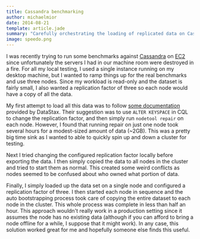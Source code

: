 ```yaml
---
title: Cassandra benchmarking
author: michaelmior
date: 2014-08-21
template: article.jade
summary: "Carefully orchestrating the loading of replicated data on Cassandra can have a significant impact on load times."
image: speedo.png
---
```


I was recently trying to run some benchmarks against [Cassandra](http://cassandra.apache.org/) on [EC2](http://aws.amazon.com/ec2/) since unfortunately the servers I had in our machine room were destroyed in a fire.
For all my local testing, I used a single instance running on my desktop machine, but I wanted to ramp things up for the real benchmarks and use three nodes.
Since my workload is read-only and the dataset is fairly small, I also wanted a replication factor of three so each node would have a copy of all the data.

My first attempt to load all this data was to follow [some documentation](http://www.datastax.com/documentation/cql/3.0/cql/cql_using/update_ks_rf_t.html) provided by DataStax.
Their suggestion was to use `ALTER KEYSPACE` in CQL to change the replication factor, and then simply run `nodetool repair` on each node.
However, I found that running repair on just one node took several hours for a modest-sized amount of data (~2GB).
This was a pretty big time sink as I wanted to able to quickly spin up and down a cluster for testing.

Next I tried changing the configured replication factor locally before exporting the data.
I then simply copied the data to all nodes in the cluster and tried to start them as normal.
This created some weird conflicts as nodes seemed to be confused about who owned what portion of data.

Finally, I simply loaded up the data set on a single node and configured a replication factor of three.
I then started each node in sequence and the auto bootstrapping process took care of copying the entire dataset to each node in the cluster.
This whole process was complete in less than half an hour.
This approach wouldn't really work in a production setting since it assumes the node has no existing data (although if you can afford to bring a node offline for a while, I suppose that it might work).
In any case, this solution worked great for me and hopefully someone else finds this useful.
